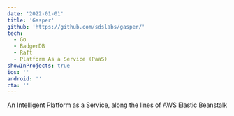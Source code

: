 ```yaml
---
date: '2022-01-01'
title: 'Gasper'
github: 'https://github.com/sdslabs/gasper/'
tech:
  - Go
  - BadgerDB
  - Raft
  - Platform As a Service (PaaS)
showInProjects: true
ios: ''
android: ''
cta: ''
---
```


An Intelligent Platform as a Service, along the lines of AWS Elastic Beanstalk
